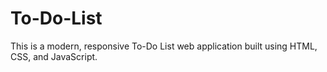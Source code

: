 # To-Do-List
This is a modern, responsive To-Do List web application built using HTML, CSS, and JavaScript.

